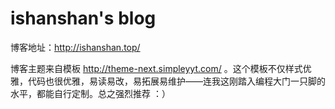 # ishanshan's blog

博客地址：http://ishanshan.top/

博客主题来自模板 http://theme-next.simpleyyt.com/ 。这个模板不仅样式优雅，代码也很优雅，易读易改，易拓展易维护——连我这刚踏入编程大门一只脚的水平，都能自行定制。总之强烈推荐 ：）




